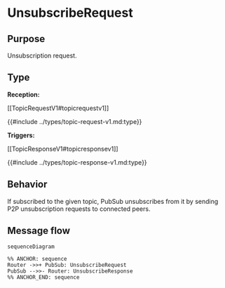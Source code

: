 <div class="message">

# UnsubscribeRequest

## Purpose

<!-- ANCHOR: purpose -->
Unsubscription request.
<!-- ANCHOR_END: purpose -->

## Type

 <!-- ANCHOR: type -->
**Reception:**

[[TopicRequestV1#topicrequestv1]]

{{#include ../types/topic-request-v1.md:type}}

**Triggers:**

[[TopicResponseV1#topicresponsev1]]

{{#include ../types/topic-response-v1.md:type}}
<!-- ANCHOR_END: type -->


## Behavior

<!-- ANCHOR: behavior -->
If subscribed to the given topic, PubSub unsubscribes from it by sending P2P unsubscription requests to connected peers.
<!-- ANCHOR_END: behavior -->

## Message flow

<!-- ANCHOR: messages -->
```mermaid
sequenceDiagram

%% ANCHOR: sequence
Router ->>+ PubSub: UnsubscribeRequest
PubSub -->>- Router: UnsubscribeResponse
%% ANCHOR_END: sequence
```
<!-- ANCHOR_END: messages -->

</div>
